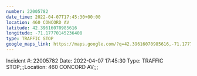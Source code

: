 ```yaml
---
number: 22005782
date_time: 2022-04-07T17:45:30+00:00
location: 460 CONCORD AV
latitude: 42.39616070985616
longitude: -71.17770145236408
type: TRAFFIC STOP
google_maps_link: https://maps.google.com/?q=42.39616070985616,-71.17770145236408
---
```


Incident #: 22005782  Date: 2022-04-07 17:45:30   Type: TRAFFIC STOP;;;Location: 460 CONCORD AV;;;
